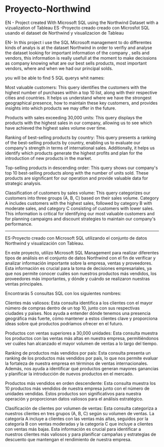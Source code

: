# Proyecto-Northwind
 EN - Project created With Microsoft SQL using the Northwind Dataset with a vizualization of Tableau
ES -Proyecto creado creado con Microsfot SQL usando el dataset de Northwind y visualizacion de Tableau


EN- In this project i use the SQL Microsoft management to do differentes kinds of analys is at the dataset Northwind in order to verifiy and analyse the dataset looking for important information of the company , sells and vendors, this information is really usefull at the moment to make decissions as company knowing what are our best sells products, most important vendors, where and when we had our principal solds.

you will be able to find 5 SQL querys whit names:

Most valuable customers:
This query identifies the customers with the highest number of purchases within a top 10 list, along with their respective cities and countries. It helps us understand where we have the strongest geographical presence, how to maintain these key customers, and provides insights into which products we may offer in the future.

Products with sales exceeding 30,000 units:
This query displays the products with the highest sales in our company, allowing us to see which have achieved the highest sales volume over time.

Ranking of best-selling products by country:
This query presents a ranking of the best-selling products by country, enabling us to evaluate our company's strength in terms of international sales. Additionally, it helps us identify which products generate the highest profits and plan for the introduction of new products in the market.

Top-selling products in descending order:
This query shows our company's top 10 best-selling products along with the number of units sold. These products are significant for our operation and provide valuable data for strategic analysis.

Classification of customers by sales volume:
This query categorizes our customers into three groups (A, B, C) based on their sales volume. Category A includes customers with the highest sales, followed by category B with moderate sales, and category C consisting of customers with lower sales. This information is critical for identifying our most valuable customers and for planning campaigns and discount strategies to maintain our company's performance.

-----------------------------------------------------------------------------------------------------

ES-Proyecto creado con Microsoft SQL utilizando el conjunto de datos Northwind y visualización con Tableau.

En este proyecto, utilizo Microsoft SQL Management para realizar diferentes tipos de análisis en el conjunto de datos Northwind con el fin de verificar y analizar información importante sobre la empresa, ventas y proveedores. Esta información es crucial para la toma de decisiones empresariales, ya que nos permite conocer cuáles son nuestros productos más vendidos, los proveedores más importantes, y dónde y cuándo se realizaron nuestras ventas principales.

Encontrarás 5 consultas SQL con los siguientes nombres:

Clientes más valiosos:
Esta consulta identifica a los clientes con el mayor número de compras dentro de un top 10, junto con sus respectivas ciudades y países. Nos ayuda a entender dónde tenemos una presencia geográfica más fuerte, cómo mantener a estos clientes clave y proporciona ideas sobre qué productos podríamos ofrecer en el futuro.

Productos con ventas superiores a 30,000 unidades:
Esta consulta muestra los productos con las ventas más altas en nuestra empresa, permitiéndonos ver cuáles han alcanzado el mayor volumen de ventas a lo largo del tiempo.

Ranking de productos más vendidos por país:
Esta consulta presenta un ranking de los productos más vendidos por país, lo que nos permite evaluar la fortaleza de nuestra empresa en términos de ventas internacionales. Además, nos ayuda a identificar qué productos generan mayores ganancias y planificar la introducción de nuevos productos en el mercado.

Productos más vendidos en orden descendente:
Esta consulta muestra los 10 productos más vendidos de nuestra empresa junto con el número de unidades vendidas. Estos productos son significativos para nuestra operación y proporcionan datos valiosos para el análisis estratégico.

Clasificación de clientes por volumen de ventas:
Esta consulta categoriza a nuestros clientes en tres grupos (A, B, C) según su volumen de ventas. La categoría A incluye a clientes con las ventas más altas, seguidos por la categoría B con ventas moderadas y la categoría C que incluye a clientes con ventas más bajas. Esta información es crucial para identificar a nuestros clientes más valiosos y para planificar campañas y estrategias de descuento que mantengan el rendimiento de nuestra empresa.



